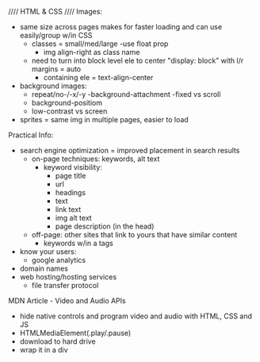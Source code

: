 //// HTML & CSS ////
Images:
- same size across pages makes for faster loading and can use easily/group w/in CSS
    - classes = small/med/large
    -use float prop
        - img align-right as class name
    - need to turn into block level ele to center "display: block" with l/r margins = auto
        - containing ele = text-align-center
- background images:
    - repeat/no-/-x/-y
    -background-attachment
        -fixed vs scroll
    - background-positiom
    - low-contrast vs screen
- sprites = same img in multiple pages, easier to load

Practical Info:
- search engine optimization = improved placement in search results
    - on-page techniques: keywords, alt text
        -  keyword visibility: 
            - page title
            - url
            - headings
            - text
            - link text
            - img alt text
            - page description (in the head)
    - off-page: other sites that link to yours that have similar content
        - keywords w/in a tags
- know your users:
    - google analytics
- domain names
- web hosting/hosting services 
    - file transfer protocol

MDN Article - Video and Audio APIs
- hide native controls and program video and audio with HTML, CSS and JS 
- HTMLMediaElement(.play/.pause)
- download to hard drive
- wrap it in a div

